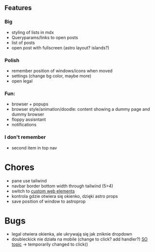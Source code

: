 ## Features

### Big

- styling of lists in mdx
- Queryparams/links to open posts
- list of posts
- open post with fullscreen (astro layout? islands?)

### Polish

- remember position of windows/icons when moved
- settings (change bg color, maybe more)
- open legal

### Fun:

- browser + popups
- browser style/animation/doodle: content showing a dummy page and dummy browser
- floppy assisntant
- notifications

### I don't remember

- second item in top nav

# Chores

- pane use tailwind
- navbar border bottom width through tailwind (5>4)
- switch to [custom web elements](https://docs.astro.build/en/guides/client-side-scripts/#web-components-with-custom-elements)
- kontrola gdzie otwiera się okienko, dzięki astro props
- save position of window to astroprop

# Bugs
- legal otwiera okienka, ale ukrywają się jak zniknie dropdown
- doubleckick nie działa na mobile (change to click? add handler?) [SO topic](https://stackoverflow.com/questions/28940676/how-to-make-ondblclick-event-works-on-phone) -> temporarily changed to click()